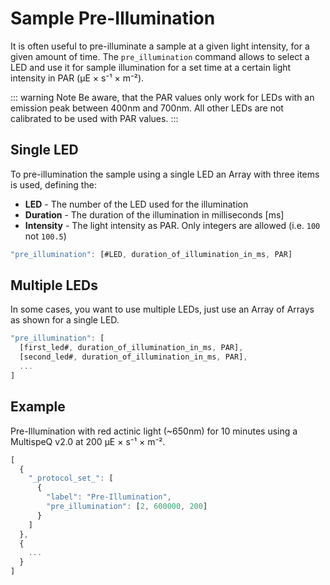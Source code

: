 # Sample Pre-Illumination

It is often useful to pre-illuminate a sample at a given light intensity, for a given amount of time. The `pre_illumination` command allows to select a LED and use it for sample illumination for a set time at a certain light intensity in PAR (µE × s⁻¹ × m⁻²).

::: warning Note
Be aware, that the PAR values only work for LEDs with an emission peak between 400nm and 700nm. All other LEDs are not calibrated to be used with PAR values.
:::

## Single LED

To pre-illumination the sample using a single LED an Array with three items is used, defining the:

+ **LED** - The number of the LED used for the illumination
+ **Duration** - The duration of the illumination in milliseconds [ms]
+ **Intensity** - The light intensity as PAR. Only integers are allowed (i.e. `100` not `100.5`)

```javascript
"pre_illumination": [#LED, duration_of_illumination_in_ms, PAR]
```

## Multiple LEDs

In some cases, you want to use multiple LEDs, just use an Array of Arrays as shown for a single LED.

```javascript
"pre_illumination": [
  [first_led#, duration_of_illumination_in_ms, PAR],
  [second_led#, duration_of_illumination_in_ms, PAR],
  ...
]
```

## Example

Pre-Illumination with red actinic light (~650nm) for 10 minutes using a MultispeQ v2.0 at 200 µE × s⁻¹ × m⁻².

```javascript
[
  {
    "_protocol_set_": [
      {
        "label": "Pre-Illumination",
        "pre_illumination": [2, 600000, 200]
      }
    ]
  },
  {
    ...
  }
]
```
